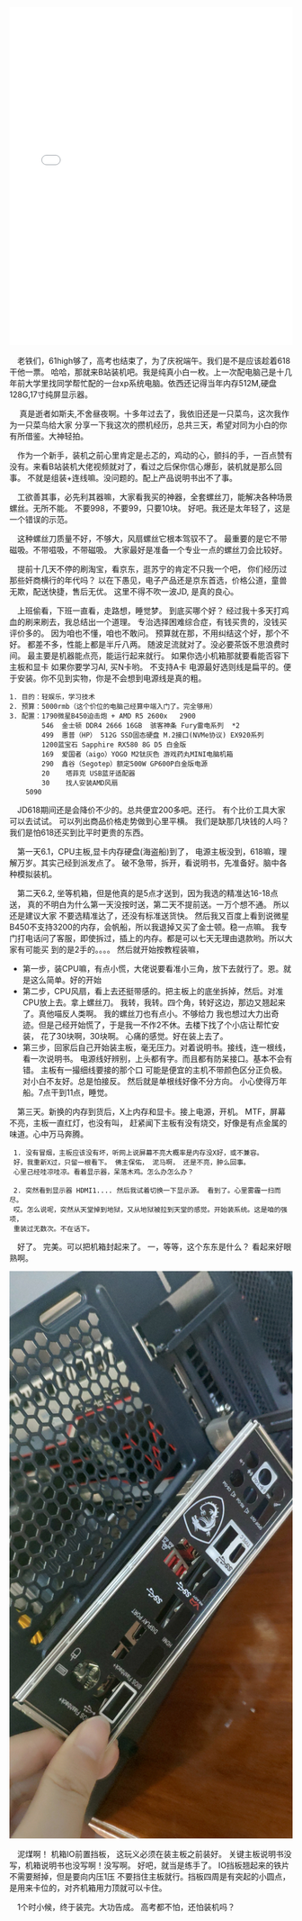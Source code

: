 
<iframe src="//player.bilibili.com/player.html?aid=55110789&cid=96366234&page=1" scrolling="no" border="0" frameborder="no" framespacing="0" width="100%" height="600" allowfullscreen="true"> </iframe>

&ensp;&ensp;老铁们，61high够了，高考也结束了，为了庆祝端午。我们是不是应该趁着618干他一票。
哈哈，那就来B站装机吧。我是纯真小白一枚。上一次配电脑己是十几年前大学里找同学帮忙配的一台xp系统电脑。依西还记得当年内存512M,硬盘128G,17寸纯屏显示器。   

　 真是逝者如斯夫,不舍昼夜啊。十多年过去了，我依旧还是一只菜鸟，这次我作为一只菜鸟给大家
分享一下我这次的攒机经历，总共三天，希望对同为小白的你有所借鉴。大神轻拍。

<!--more-->


&ensp;&ensp;作为一个新手，装机之前心里肯定是忐忑的，鸡动的心，颤抖的手，一百点赞有没有。来看B站装机大佬视频就对了，看过之后保你信心爆彭，装机就是那么回事。
不就是组装+连线嘛。没问题的。配上产品说明书出不了事。

&ensp;&ensp;工欲善其事，必先利其器嘛，大家看我买的神器，全套螺丝刀，能解决各种场景螺丝。无所不能。
不要998，不要99，只要10块。 好吧。我还是太年轻了，这是一个错误的示范。 

&ensp;&ensp;这种螺丝刀质量不好，不够大，风扇螺丝它根本驾驭不了。 最重要的是它不带磁吸。不带嗞吸，不带磁吸。
大家最好是准备一个专业一点的螺丝刀会比较好。



&ensp;&ensp;提前十几天不停的刷淘宝，看京东，逛苏宁的肯定不只我一个吧，
你们经历过那些奸商横行的年代吗？ 
以在下愚见，电子产品还是京东首选，价格公道，童兽无欺，配送快捷，售后无优。
这里不得不吹一波JD, 是真的良心。

&ensp;&ensp;上班偷看，下班一直看，走路想，睡觉梦。 到底买哪个好？ 
经过我十多天打鸡血的刷来刷去，我总结出一个道理。
专治选择困难综合症，有钱买贵的，没钱买评价多的。
因为咱也不懂，咱也不敢问。  预算就在那，不用纠结这个好，那个不好。
都差不多，性能上都是半斤八两。 随波足流就对了。没必要茶饭不思浪费时间。
最主要是机器能点亮，能运行起来就行。
如果你选小机箱那就要看能否容下主板和显卡
如果你要学习AI, 买N卡哟。 不支持A卡
电源最好选则线是扁平的。便于安装。你不见到实物，你是不会想到电源线是真的粗。


	1. 目的：轻娱乐，学习技术
	2. 预算：5000rmb（这个价位的电脑己经算中端入门了。完全够用）
	3. 配置：1790微星B450迫击炮 + AMD R5 2600x   2900
            546  金士顿 DDR4 2666 16GB  骇客神条 Fury雷电系列  *2
            499  惠普（HP） 512G SSD固态硬盘 M.2接口(NVMe协议) EX920系列
            1200蓝宝石 Sapphire RX580 8G D5 白金版
            169  爱国者（aigo）YOGO M2钛灰色 游戏药丸MINI电脑机箱 
            290  鑫谷（Segotep）额定500W GP600P白金版电源
            20    塔菲克 USB蓝牙适配器
            30    找人安装AMD风扇
        5090 

&ensp;&ensp;JD618期间还是会降价不少的。总共便宜200多吧。还行。
有个比价工具大家可以去试试。 可以列出商品价格走势做到心里平横。
我们是缺那几块钱的人吗？ 我们是怕618还买到比平时更贵的东西。

&ensp;&ensp;第一天6.1，CPU主板,显卡内存硬盘(海盗船)到了，
电源主板没到，618嘛，理解万岁。其实己经到派发点了。
破不急带，拆开，看说明书，先准备好。脑中各种模拟装机。

&ensp;&ensp;第二天6.2, 坐等机箱，但是他真的是5点才送到，因为我选的精准达16-18点送，
真的不明白为什么第一天没按时送，第二天不提前送。一万个想不通。 所以还是建议大家
不要选精准达了，还没有标准送货快。
然后我又百度上看到说微星B450不支持3200的内存，会帆船，所以我退掉又买了金士顿。稳一点嘛。
我专门打电话问了客服，即使拆过，插上的内存。都是可以七天无理由退款哟。所以大家有可能买
到的是2手的。。。。 然后就开始按教程装嘛，

* 第一步，装CPU嘛，有点小慌，大佬说要看准小三角，放下去就行了。恩。就是这么简单。好的开始
* 第二步，CPU风扇，看上去还挺带感的。把主板上的底坐拆掉，然后。对准CPU放上去。拿上螺丝刀。
我转，我转。四个角，转好这边，那边又翘起来了。真他喵反人类啊。 我的螺丝刀也有点小。不够给力
我也想过大力出奇迹。但是己经开始慌了，于是我一不作2不休。去楼下找了个小店让帮忙安装，
花了30块啊，30块啊。 心痛的感觉。好在装上去了。
* 第三步，回家后自己开始装主板，毫无压力。对着说明书。接线，连一根线，看一次说明书。
电源线好辨别，上头都有字。而且都有防呆接口。基本不会有错。 主板有一撮细线要接的那个口
可能是便宜的主机不带颜色区分正负极。对小白不友好。总是怕接反。 
然后就是单根线好像不分方向。
小心使得万年船。7点干到11点，睡觉。


&ensp;&ensp;第三天。新换的内存到货后，X上内存和显卡。接上电源，开机。 MTF，屏幕不亮，主板一直红灯，也没有叫，
赶紧闻下主板有没有烧交，好像是有点金属的味道。心中万马奔腾。

     1. 没有冒烟，主板应该没有坏，听网上说屏幕不亮大概率是内存没X好，或不兼容。
     好，我重新X过，只留一根看下。 佛主保佑， 泥马啊， 还是不亮，肿么回事。
     心里己经哇凉哇凉。看着显示器，呆落木鸡。怎么办怎么办？
      
     2. 突然看到显示器 HDMI1.... 然后我试着切换一下显示源。 看到了。心里雾霾一扫而尽。
     哎。怎么说呢，突然从天堂掉到地狱，又从地狱被拉到天堂的感觉。开始装系统。这是咱的强项，
     重装过无数次。不在话下。

&ensp;&ensp;好了。 完美。可以把机箱封起来了。 一，等等，这个东东是什么？ 看起来好眼熟啊。

![IO](/jpg/IMG_20190603_144450.jpg)

&ensp;&ensp;泥煤啊！   机箱IO前置挡板， 这玩义必须在装主板之前装好。
关键主板说明书没写，机箱说明书也没写啊！没写啊。
好吧，就当是练手了。 IO挡板翘起来的铁片不需要掰掉，但是要向内压1压
不要挡住主板就行。挡板四周是有突起的小圆点，是用来卡位的，对齐机箱用力顶就可以卡住。

&ensp;&ensp;1个时小候，终于装完。大功告成。 高考都不怕，还怕装机吗？


